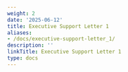 ```yaml
---
weight: 2
date: '2025-06-12'
title: Executive Support Letter 1
aliases:
- /docs/executive-support-letter_1/
description: ''
linkTitle: Executive Support Letter 1
type: docs
---
```


